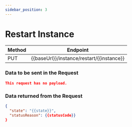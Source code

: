 ```yaml
---
sidebar_position: 3
---
```


# Restart Instance

| Method | Endpoint                                  |
| ------ | ----------------------------------------- |
| PUT    | {{baseUrl}}/instance/restart/{{instance}} |

### Data to be sent in the Request

```json title=Payload
This request has no payload.
```

### Data returned from the Request

```json title=Result
{
  "state": "{{state}}",
  "statusReason": {{statusCode}}
}
```
